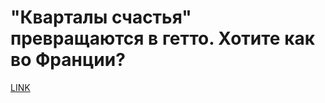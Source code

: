 # "Кварталы счастья" превращаются в гетто. Хотите как во Франции?



[LINK](https://varlamov.ru/3611313.html)